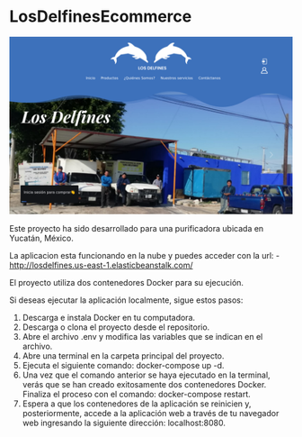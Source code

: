 # LosDelfinesEcommerce
![Sitio Web](/captura.png "Captura del sitio web")

Este proyecto ha sido desarrollado para una purificadora ubicada en Yucatán, México.

La aplicacion esta funcionando en la nube y puedes acceder con la url: 
-http://losdelfines.us-east-1.elasticbeanstalk.com/


El proyecto utiliza dos contenedores Docker para su ejecución.

Si deseas ejecutar la aplicación localmente, sigue estos pasos:
1. Descarga e instala Docker en tu computadora.
2. Descarga o clona el proyecto desde el repositorio.
3. Abre el archivo .env y modifica las variables que se indican en el archivo.
4. Abre una terminal en la carpeta principal del proyecto.
5. Ejecuta el siguiente comando: docker-compose up -d.
6. Una vez que el comando anterior se haya ejecutado en la terminal, verás que se han creado exitosamente dos contenedores Docker. Finaliza el proceso con el comando: docker-compose restart.
7. Espera a que los contenedores de la aplicación se reinicien y, posteriormente, accede a la aplicación web a través de tu navegador web ingresando la siguiente dirección: localhost:8080.
